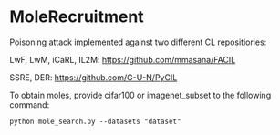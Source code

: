 # MoleRecruitment

Poisoning attack implemented against two different CL repositiories:

LwF, LwM, iCaRL, IL2M: https://github.com/mmasana/FACIL

SSRE, DER: https://github.com/G-U-N/PyCIL

To obtain moles, provide cifar100 or imagenet_subset to the following command:
```
python mole_search.py --datasets "dataset"
```



